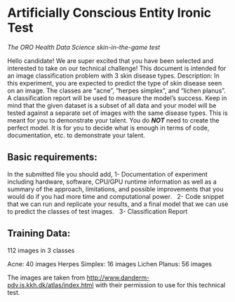 # Artificially Conscious Entity Ironic Test 
_The ORO Health Data Science skin-in-the-game test_

Hello candidate!
We are super excited that you have been selected and interested to take on our technical challenge!
This document is intended for an image classification problem with 3 skin disease types.
Description:
In this experiment, you are expected to predict the type of skin disease seen on an image. The classes are “acne”, “herpes simplex”, and “lichen planus”. A classification report will be used to measure the model’s success. Keep in mind that the given dataset is a subset of all data and your model will be tested against a separate set of images with the same disease types.
This is meant for you to demonstrate your talent.
You do ***NOT*** need to create the perfect model. It is for you to decide what is enough in terms of code, documentation, etc. to demonstrate your talent.

## Basic requirements:
In the submitted file you should add,
1- Documentation of experiment including hardware, software, CPU/GPU runtime information as well as a summary of the approach, limitations, and possible improvements that you would do if you had more time and computational power.  
2- Code snippet that we can run and replicate your results, and a final model that we can use to predict the classes of test images.  
3- Classification Report 


## Training Data:
112 images in 3 classes  

Acne: 40 images
Herpes Simplex: 16 images Lichen Planus: 56 images

The images are taken from http://www.danderm-pdv.is.kkh.dk/atlas/index.html with their permission to use for this technical test.
